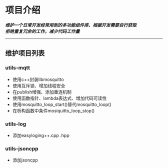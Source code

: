 # 项目介绍

***维护一个日常开发经常用到的多功能组件库、根据开发需要自行获取***  
***拒绝重复冗余的工作，减少代码工作量***

---

## 维护项目列表

### utils-mqtt

+ 使用c++封装libmosquitto
+ 使用互斥锁、增加线程安全
+ 在publish增强、添加重连机制
+ 使用函数指针、lambda表达式、增加代码可读性
+ 使用mosquitto_loop_start()替代mosquitto_loop()
+ 在析构函数中条件mosiquitto_loop_stop()

### utils-log

+ 添加easyloging++.cpp .hpp

### utils-jsoncpp

+ 添加jsoncpp
